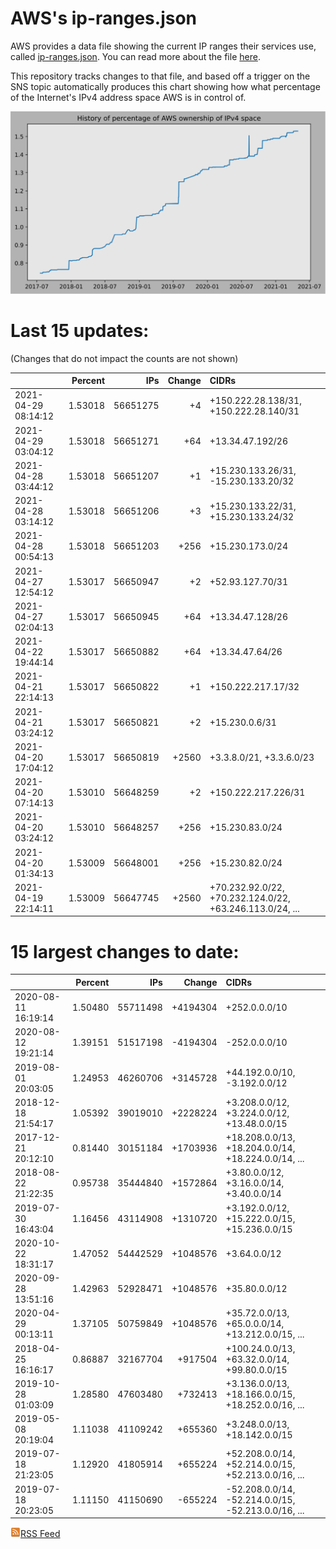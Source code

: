 # AWS's ip-ranges.json

AWS provides a data file showing the current IP ranges their
services use, called [ip-ranges.json](https://ip-ranges.amazonaws.com/ip-ranges.json).  You 
can read more about the file [here](https://docs.aws.amazon.com/general/latest/gr/aws-ip-ranges.html).

This repository tracks changes to that file, and based off a trigger on the SNS topic 
automatically produces this chart showing how what percentage of the Internet's IPv4 
address space AWS is in control of.

![History of AWS](history_count.svg)

# Last 15 updates:

(Changes that do not impact the counts are not shown)

| | Percent | IPs | Change | CIDRs |
| :--- | ---: | ---: | ---: | :--- |
| 2021-04-29 08:14:12 | 1.53018 | 56651275 | +4 | +150.222.28.138/31, +150.222.28.140/31 |
| 2021-04-29 03:04:12 | 1.53018 | 56651271 | +64 | +13.34.47.192/26 |
| 2021-04-28 03:44:12 | 1.53018 | 56651207 | +1 | +15.230.133.26/31, -15.230.133.20/32 |
| 2021-04-28 03:14:12 | 1.53018 | 56651206 | +3 | +15.230.133.22/31, +15.230.133.24/32 |
| 2021-04-28 00:54:13 | 1.53018 | 56651203 | +256 | +15.230.173.0/24 |
| 2021-04-27 12:54:12 | 1.53017 | 56650947 | +2 | +52.93.127.70/31 |
| 2021-04-27 02:04:13 | 1.53017 | 56650945 | +64 | +13.34.47.128/26 |
| 2021-04-22 19:44:14 | 1.53017 | 56650882 | +64 | +13.34.47.64/26 |
| 2021-04-21 22:14:13 | 1.53017 | 56650822 | +1 | +150.222.217.17/32 |
| 2021-04-21 03:24:12 | 1.53017 | 56650821 | +2 | +15.230.0.6/31 |
| 2021-04-20 17:04:12 | 1.53017 | 56650819 | +2560 | +3.3.8.0/21, +3.3.6.0/23 |
| 2021-04-20 07:14:13 | 1.53010 | 56648259 | +2 | +150.222.217.226/31 |
| 2021-04-20 03:24:12 | 1.53010 | 56648257 | +256 | +15.230.83.0/24 |
| 2021-04-20 01:34:13 | 1.53009 | 56648001 | +256 | +15.230.82.0/24 |
| 2021-04-19 22:14:11 | 1.53009 | 56647745 | +2560 | +70.232.92.0/22, +70.232.124.0/22, +63.246.113.0/24, ... |


# 15 largest changes to date:

| | Percent | IPs | Change | CIDRs |
| :--- | ---: | ---: | ---: | :--- |
| 2020-08-11 16:19:14 | 1.50480 | 55711498 | +4194304 | +252.0.0.0/10 |
| 2020-08-12 19:21:14 | 1.39151 | 51517198 | -4194304 | -252.0.0.0/10 |
| 2019-08-01 20:03:05 | 1.24953 | 46260706 | +3145728 | +44.192.0.0/10, -3.192.0.0/12 |
| 2018-12-18 21:54:17 | 1.05392 | 39019010 | +2228224 | +3.208.0.0/12, +3.224.0.0/12, +13.48.0.0/15 |
| 2017-12-21 20:12:10 | 0.81440 | 30151184 | +1703936 | +18.208.0.0/13, +18.204.0.0/14, +18.224.0.0/14, ... |
| 2018-08-22 21:22:35 | 0.95738 | 35444840 | +1572864 | +3.80.0.0/12, +3.16.0.0/14, +3.40.0.0/14 |
| 2019-07-30 16:43:04 | 1.16456 | 43114908 | +1310720 | +3.192.0.0/12, +15.222.0.0/15, +15.236.0.0/15 |
| 2020-10-22 18:31:17 | 1.47052 | 54442529 | +1048576 | +3.64.0.0/12 |
| 2020-09-28 13:51:16 | 1.42963 | 52928471 | +1048576 | +35.80.0.0/12 |
| 2020-04-29 00:13:11 | 1.37105 | 50759849 | +1048576 | +35.72.0.0/13, +65.0.0.0/14, +13.212.0.0/15, ... |
| 2018-04-25 16:16:17 | 0.86887 | 32167704 | +917504 | +100.24.0.0/13, +63.32.0.0/14, +99.80.0.0/15 |
| 2019-10-28 01:03:09 | 1.28580 | 47603480 | +732413 | +3.136.0.0/13, +18.166.0.0/15, +18.252.0.0/16, ... |
| 2019-05-08 20:19:04 | 1.11038 | 41109242 | +655360 | +3.248.0.0/13, +18.142.0.0/15 |
| 2019-07-18 21:23:05 | 1.12920 | 41805914 | +655224 | +52.208.0.0/14, +52.214.0.0/15, +52.213.0.0/16, ... |
| 2019-07-18 20:23:05 | 1.11150 | 41150690 | -655224 | -52.208.0.0/14, -52.214.0.0/15, -52.213.0.0/16, ... |


[![RSS Icon](rss-icon.png)RSS Feed](https://raw.githubusercontent.com/seligman/aws-ip-ranges/master/rss.xml)

